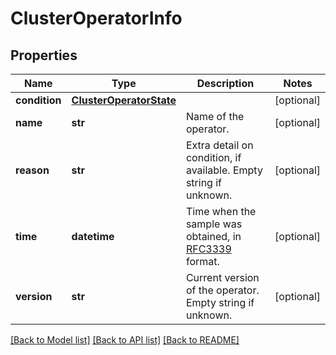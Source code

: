 # ClusterOperatorInfo

## Properties
Name | Type | Description | Notes
------------ | ------------- | ------------- | -------------
**condition** | [**ClusterOperatorState**](ClusterOperatorState.md) |  | [optional] 
**name** | **str** | Name of the operator. | [optional] 
**reason** | **str** | Extra detail on condition, if available.  Empty string if unknown. | [optional] 
**time** | **datetime** | Time when the sample was obtained, in [RFC3339](https://www.ietf.org/rfc/rfc3339.txt) format. | [optional] 
**version** | **str** | Current version of the operator.  Empty string if unknown. | [optional] 

[[Back to Model list]](../README.md#documentation-for-models) [[Back to API list]](../README.md#documentation-for-api-endpoints) [[Back to README]](../README.md)


